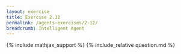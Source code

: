 ```yaml
---
layout: exercise
title: Exercise 2.12
permalink: /agents-exercises/2-12/
breadcrumb: Intelligent Agent
---
```


{% include mathjax_support %}
{% include_relative question.md %}
